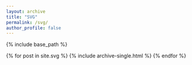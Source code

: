 ```yaml
---
layout: archive
title: "SVG"
permalink: /svg/
author_profile: false
---
```

 
{% include base_path %}
 	
{% for post in site.svg %}
  {% include archive-single.html %}
{% endfor %}
